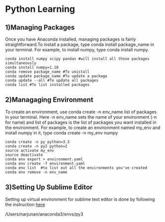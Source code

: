 # Python Learning  

## 1)Managing Packages 

Once you have Anaconda installed, managing packages is fairly straightforward.To install a package, type conda install package_name in your terminal. For example, to install numpy, type conda install numpy.
```
conda install numpy scipy pandas #will install all those packages simultaneously
conda install numpy=1.10
conda remove package_name #To unistall
conda update package_name #To update a package
conda update --all #To update all packages
conda list #To list installed packages
```

## 2)Managaging Environment 

To create an environment, use conda create -n env_name list of packages in your terminal. Here -n env_name sets the name of your environment (-n for name) and list of packages is the list of packages you want installed in the environment. For example, to create an environment named my_env and install numpy in it, type conda create -n my_env numpy

```
conda create -n py python=3.3
conda create -n py2 python=2
source activate my_env
source deactivate 
conda env export > environment.yaml
conda env create -f environment.yaml
conda env list  #to list out all the environments you've created
conda env remove -n env_name
```
## 3)Setting Up Sublime Editor

Setting up virtual environment for sublime text editor is done by following the instruction [here](https://inkdroid.org/2015/05/05/virtualenv-builds-in-sublime-text-3/)

/Users/narjunan/anaconda3/envs/py3
